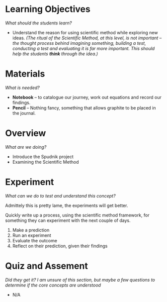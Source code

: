 Learning Objectives
===================
_What should the students learn?_

* Understand the reason for using scientific method while exploring new ideas. _(The ritual of the Scientific Method, at this level, is not important – the thought process behind imagining something, building a test, conducting a test and evaluating it is far more important. This should help the students **think** through the idea.)_

Materials
==========
_What is needed?_

* **Notebook** – to catalogue our journey, work out equations and record our findings.
* **Pencil** – Nothing fancy, something that allows graphite to be placed in the journal.

Overview
========
_What are we doing?_

* Introduce the Spudnik project
* Examining the Scientific Method

Experiment
==========
_What can we do to test and understand this concept?_

Admittely this is pretty lame, the experiments will get better.

Quickly write up  a process, using the scientific method framework, for something they can experiment with the next couple of days.

1. Make a prediction
2. Run an experiment
3. Evaluate the outcome
4. Reflect on their prediction, given their findings

Quiz and Assement
=================
_Did they get it? I am unsure of this section, but maybe a few questions to determine if the core concepts are understood_

* N/A